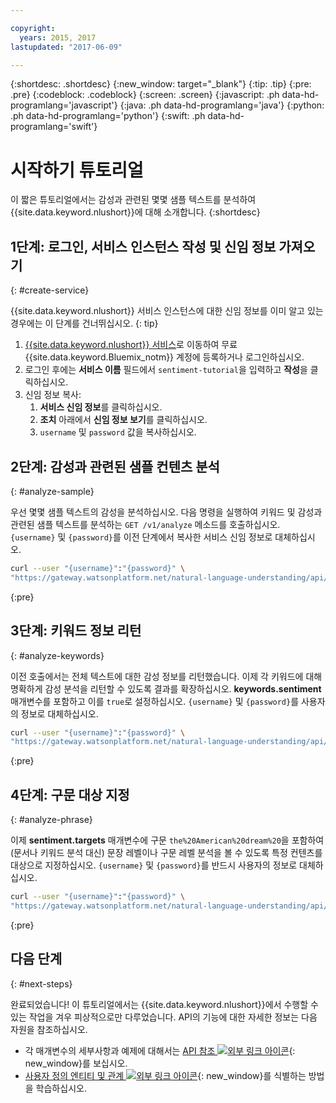 ```yaml
---

copyright:
  years: 2015, 2017
lastupdated: "2017-06-09"

---
```


{:shortdesc: .shortdesc}
{:new_window: target="_blank"}
{:tip: .tip}
{:pre: .pre}
{:codeblock: .codeblock}
{:screen: .screen}
{:javascript: .ph data-hd-programlang='javascript'}
{:java: .ph data-hd-programlang='java'}
{:python: .ph data-hd-programlang='python'}
{:swift: .ph data-hd-programlang='swift'}

# 시작하기 튜토리얼
이 짧은 튜토리얼에서는 감성과 관련된 몇몇 샘플 텍스트를 분석하여 {{site.data.keyword.nlushort}}에 대해 소개합니다.
{:shortdesc}

## 1단계: 로그인, 서비스 인스턴스 작성 및 신임 정보 가져오기
{: #create-service}

{{site.data.keyword.nlushort}} 서비스 인스턴스에 대한 신임 정보를 이미 알고 있는 경우에는 이 단계를 건너뛰십시오.
{: tip}

1.  [{{site.data.keyword.nlushort}} 서비스](https://console.{DomainName}/catalog/services/natural-language-understanding/)로 이동하여 무료 {{site.data.keyword.Bluemix_notm}} 계정에 등록하거나 로그인하십시오. 
1.  로그인 후에는 **서비스 이름** 필드에서 `sentiment-tutorial`을 입력하고 **작성**을 클릭하십시오. 
1.  신임 정보 복사:
    1.  **서비스 신임 정보**를 클릭하십시오. 
    1.  **조치** 아래에서 **신임 정보 보기**를 클릭하십시오. 
    1.  `username` 및 `password` 값을 복사하십시오. 

## 2단계: 감성과 관련된 샘플 컨텐츠 분석
{: #analyze-sample}

우선 몇몇 샘플 텍스트의 감성을 분석하십시오. 다음 명령을 실행하여 키워드 및 감성과 관련된 샘플 텍스트를 분석하는 `GET /v1/analyze` 메소드를 호출하십시오. `{username}` 및 `{password}`를 이전 단계에서 복사한 서비스 신임 정보로 대체하십시오. 

```bash
curl --user "{username}":"{password}" \
"https://gateway.watsonplatform.net/natural-language-understanding/api/v1/analyze?version=2017-02-27&text=I%20still%20have%20a%20dream%2C%20a%20dream%20deeply%20rooted%20in%20the%20American%20dream%20%E2%80%93%20one%20day%20this%20nation%20will%20rise%20up%20and%20live%20up%20to%20its%20creed%2C%20%22We%20hold%20these%20truths%20to%20be%20self%20evident%3A%20that%20all%20men%20are%20created%20equal.&features=sentiment,keywords"
```
{:pre}

## 3단계: 키워드 정보 리턴
{: #analyze-keywords}

이전 호출에서는 전체 텍스트에 대한 감성 정보를 리턴했습니다. 이제 각 키워드에 대해 명확하게 감성 분석을 리턴할 수 있도록 결과를 확장하십시오. **keywords.sentiment** 매개변수를 포함하고 이를 `true`로 설정하십시오. `{username}` 및 `{password}`를 사용자의 정보로 대체하십시오. 

```bash
curl --user "{username}":"{password}" \
"https://gateway.watsonplatform.net/natural-language-understanding/api/v1/analyze?version=2017-02-27&text=I%20still%20have%20a%20dream%2C%20a%20dream%20deeply%20rooted%20in%20the%20American%20dream%20%E2%80%93%20one%20day%20this%20nation%20will%20rise%20up%20and%20live%20up%20to%20its%20creed%2C%20%22We%20hold%20these%20truths%20to%20be%20self%20evident%3A%20that%20all%20men%20are%20created%20equal.&features=sentiment,keywords&keywords.sentiment=true"
```
{:pre}

## 4단계: 구문 대상 지정
{: #analyze-phrase}

이제 **sentiment.targets** 매개변수에 구문 `the%20American%20dream%20`을 포함하여 (문서나 키워드 분석 대신) 문장 레벨이나 구문 레벨 분석을 볼 수 있도록 특정 컨텐츠를 대상으로 지정하십시오. `{username}` 및 `{password}`를 반드시 사용자의 정보로 대체하십시오. 

```bash
curl --user "{username}":"{password}" \
"https://gateway.watsonplatform.net/natural-language-understanding/api/v1/analyze?version=2017-02-27&text=I%20still%20have%20a%20dream%2C%20a%20dream%20deeply%20rooted%20in%20the%20American%20dream%20one%20day%20this%20nation%20will%20rise%20up%20and%20live%20up%20to%20its%20creed%20We%20hold%20these%20truths%20to%20be%20self%20evident%3A%20that%20all%20men%20are%20created%20equal.&features=sentiment,keywords&keywords.sentiment=true&sentiment.targets=the%20American%20dream"
```
{:pre}

## 다음 단계
{: #next-steps}

완료되었습니다! 이 튜토리얼에서는 {{site.data.keyword.nlushort}}에서 수행할 수 있는 작업을 겨우 피상적으로만 다루었습니다. API의 기능에 대한 자세한 정보는 다음 자원을 참조하십시오. 

- 각 매개변수의 세부사항과 예제에 대해서는 [API 참조 ![외부 링크 아이콘](../../icons/launch-glyph.svg "외부 링크 아이콘")](https://www.ibm.com/watson/developercloud/natural-language-understanding/api/v1/){: new_window}를 보십시오. 
- [사용자 정의 엔티티 및 관계 ![외부 링크 아이콘](../../icons/launch-glyph.svg "외부 링크 아이콘")](https://www.ibm.com/watson/developercloud/doc/natural-language-understanding/customizing.html){: new_window}를 식별하는 방법을 학습하십시오. 
